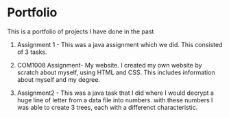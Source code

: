 # Portfolio
This is a portfolio of projects I have done in the past


1. Assignment 1 - This was a java assignment which we did. This consisted of 3 tasks.

2. COM1008 Assignment- My website. I created my own website by scratch about myself, using HTML and CSS. This includes information about myself and my degree.

3. Assignment2 - This was a java task that I did where I would decrypt a huge line of letter from a data file into numbers. with these numbers I was able to create 3 trees, each with a differenct characteristic.

